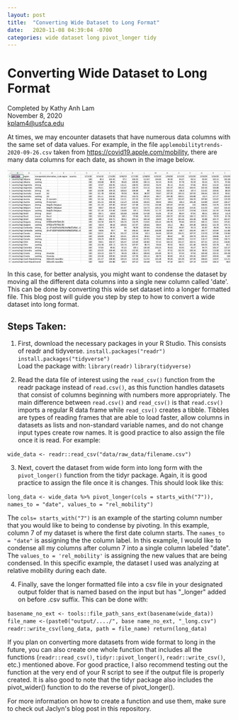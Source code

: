 ```yaml
---
layout: post
title:  "Converting Wide Dataset to Long Format"
date:   2020-11-08 04:39:04 -0700
categories: wide dataset long pivot_longer tidy
---
```

# Converting Wide Dataset to Long Format

Completed by Kathy Anh Lam              
November 8, 2020                      
kplam4@usfca.edu

At times, we may encounter datasets that have numerous data columns with the same set of data values. For example, in the file `applemobilitytrends-2020-09-26.csv` taken from https://covid19.apple.com/mobility, there are many data columns for each date, as shown in the image below.


![Raw Apple Mobility data](/assets/Apple-mobility-excel-sheet.png)


In this case, for better analysis, you might want to condense the dataset by moving all the different data columns into a single new column called 'date'. This can be done by converting this wide set dataset into a longer formatted file. This blog post will guide you step by step to how to convert a wide dataset into long format.

## Steps Taken:

1. First, download the necessary packages in your R Studio. This consists of readr and tidyverse.
`install.packages("readr")`
`install.packages("tidyverse")`              
Load the package with:
`library(readr)`
`library(tidyverse)`

2. Read the data file of interest using the `read_csv()` function from the readr package instead of `read.csv()`, as this function handles datasets that consist of columns beginning with numbers more appropriately. The main difference between `read.csv()` and `read_csv()` is that `read.csv()` imports a regular R data frame while `read_csv()` creates a tibble. Tibbles are types of reading frames that are able to load faster, allow columns in datasets as lists and non-standard variable names, and do not change input types create row names. It is good practice to also assign the file once it is read. For example:

`wide_data <- readr::read_csv("data/raw_data/filename.csv")`

3. Next, covert the dataset from wide form into long form with the `pivot_longer()` function from the tidyr package. Again, it is good practice to assign the file once it is changes. This should look like this:

`long_data <- wide_data %>%
pivot_longer(cols = starts_with("7")),
names_to = "date",
values_to = "rel_mobility")`

The `cols= starts_with("7")` is an example of the starting column number that you would like to being to condense by pivoting. In this example, column 7 of my dataset is where the first date column starts. The `names_to = "date"` is assigning the the column label. In this example, I would like to condense all my columns after column 7 into a single column labeled "date". The `values_to = 'rel_mobility'` is assigning the new values that are being condensed. In this specific example, the dataset I used was analyzing at relative mobility during each date.

4. Finally, save the longer formatted file into a csv file in your designated output folder that is named based on the input but has "_longer" added on before .csv suffix. This can be done with:

`basename_no_ext <- tools::file_path_sans_ext(basename(wide_data))
file_name <-(paste0("output/..../", base name_no_ext, "_long.csv")
readr::write_csv(long_data, path = file_name)
return(long_data)`

If you plan on converting more datasets from wide format to long in the future, you can also create one whole function that includes all the functions (`readr::read_csv()`, `tidyr::pivot_longer()`, `readr::write_csv()`, etc.) mentioned above. For good practice, I also recommend testing out the function at the very end of your R script to see if the output file is properly created. It is also good to note that the tidyr package also includes the pivot_wider() function to do the reverse of pivot_longer().

For more information on how to create a function and use them, make sure to check out Jaclyn's blog post in this repository.

